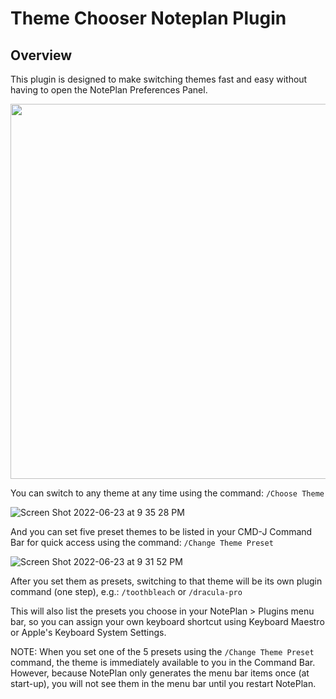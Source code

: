 # Theme Chooser Noteplan Plugin

## Overview
This plugin is designed to make switching themes fast and easy without having to open the NotePlan Preferences Panel.

<img src="https://user-images.githubusercontent.com/8949588/175463159-c7ef1aa9-6178-4853-90d6-9102dd306859.gif" width="600">

You can switch to any theme at any time using the command:
`/Choose Theme`

![Screen Shot 2022-06-23 at 9 35 28 PM](https://user-images.githubusercontent.com/8949588/175463052-7de07037-f8d0-43a8-be5b-cc26eafa8b85.jpg)

And you can set five preset themes to be listed in your CMD-J Command Bar for quick access using the command:
`/Change Theme Preset`

![Screen Shot 2022-06-23 at 9 31 52 PM](https://user-images.githubusercontent.com/8949588/175463091-c57f76ae-34d3-4120-8ef2-e8cc75c9baf0.jpg)

After you set them as presets, switching to that theme will be its own plugin command (one step), e.g.:
`/toothbleach`
or
`/dracula-pro`

This will also list the presets you choose in your NotePlan > Plugins menu bar, so you can assign your own keyboard shortcut using Keyboard Maestro or Apple's Keyboard System Settings.

NOTE: When you set one of the 5 presets using the `/Change Theme Preset` command, the theme is immediately available to you in the Command Bar. However, because NotePlan only generates the menu bar items once (at start-up), you will not see them in the menu bar until you restart NotePlan.

